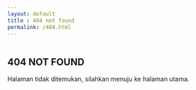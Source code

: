 ```yaml
---
layout: default
title : 404 not found 
permalink: /404.html
---
```

<section class="py-5 mt-5">
    <div class="bg-white py-5">
        <div class="container py-5">
            <div class="row align-items-center" data-aos="fade-up" data-aos-duration="2000">
                <div class="col-lg-5 px-5 mx-auto"><img src="{{ site.url }}/assets/img/404.webp" alt="" class="img-fluid mb-4 mb-lg-0"></div>
                <div class="col-lg-6">
                    <h2 class="font-weight-light">404 NOT FOUND</h2>
                    <p class="font-italic text-muted mb-4">Halaman tidak ditemukan, silahkan menuju ke halaman utama.</p>
                </div>
            </div>
        </div>
    </div>
</section>
